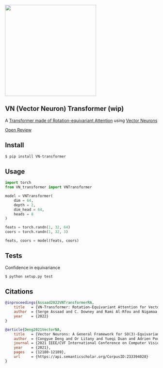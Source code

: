 <img src="./vn-transformer.png" width="300px"></img>

## VN (Vector Neuron) Transformer (wip)

A <a href="https://arxiv.org/abs/2206.04176">Transformer made of Rotation-equivariant Attention</a> using <a href="https://arxiv.org/abs/2104.12229">Vector Neurons</a>

<a href="https://openreview.net/forum?id=EiX2L4sDPG">Open Review</a>

## Install

```bash
$ pip install VN-transformer
```

## Usage

```python
import torch
from VN_transformer import VNTransformer

model = VNTransformer(
    dim = 64,
    depth = 2,
    dim_head = 64,
    heads = 8
)

feats = torch.randn(1, 32, 64)
coors = torch.randn(1, 32, 3)

feats, coors = model(feats, coors)
```

## Tests

Confidence in equivariance

```bash
$ python setup.py test
```

## Citations

```bibtex
@inproceedings{Assaad2022VNTransformerRA,
    title   = {VN-Transformer: Rotation-Equivariant Attention for Vector Neurons},
    author  = {Serge Assaad and C. Downey and Rami Al-Rfou and Nigamaa Nayakanti and Benjamin Sapp},
    year    = {2022}
}
```

```bibtex
@article{Deng2021VectorNA,
    title   = {Vector Neurons: A General Framework for SO(3)-Equivariant Networks},
    author  = {Congyue Deng and Or Litany and Yueqi Duan and Adrien Poulenard and Andrea Tagliasacchi and Leonidas J. Guibas},
    journal = {2021 IEEE/CVF International Conference on Computer Vision (ICCV)},
    year    = {2021},
    pages   = {12180-12189},
    url     = {https://api.semanticscholar.org/CorpusID:233394028}
}
```
